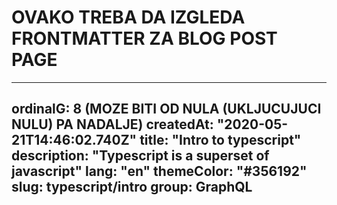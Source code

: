 # OVAKO TREBA DA IZGLEDA FRONTMATTER ZA BLOG POST PAGE 

---
ordinalG: 8 (MOZE BITI OD NULA (UKLJUCUJUCI NULU) PA NADALJE)
createdAt: "2020-05-21T14:46:02.740Z"
title: "Intro to typescript"
description: "Typescript is a superset of javascript"
lang: "en"
themeColor: "#356192"
slug: typescript/intro
group: GraphQL
---
